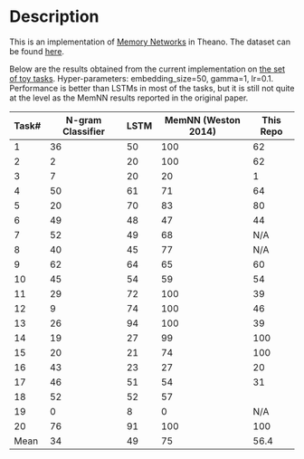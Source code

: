 # Description
This is an implementation of [Memory Networks](http://arxiv.org/abs/1410.3916) in Theano. The dataset can be found [here](http://fb.ai/babi).

Below are the results obtained from the current implementation on [the set of toy tasks](http://arxiv.org/abs/1502.05698). Hyper-parameters: embedding_size=50, gamma=1, lr=0.1. Performance is better than LSTMs in most of the tasks, but it is still not quite at the level as the MemNN results reported in the original paper. 

| Task#| N-gram Classifier | LSTM | MemNN (Weston 2014) | This Repo |
|------|-------------------|------|---------------------|-----------|
| 1    | 36                | 50   | 100                 | 62        |
| 2    | 2                 | 20   | 100                 | 62        |
| 3    | 7                 | 20   | 20                  | 1         |
| 4    | 50                | 61   | 71                  | 64        |
| 5    | 20                | 70   | 83                  | 80        |
| 6    | 49                | 48   | 47                  | 44        |
| 7    | 52                | 49   | 68                  | N/A       |
| 8    | 40                | 45   | 77                  | N/A       |
| 9    | 62                | 64   | 65                  | 60        |
| 10   | 45                | 54   | 59                  | 54        |
| 11   | 29                | 72   | 100                 | 39        |
| 12   | 9                 | 74   | 100                 | 46        |
| 13   | 26                | 94   | 100                 | 39        |
| 14   | 19                | 27   | 99                  | 100       |
| 15   | 20                | 21   | 74                  | 100       |
| 16   | 43                | 23   | 27                  | 20        |
| 17   | 46                | 51   | 54                  | 31        |
| 18   | 52                | 52   | 57                  |           |
| 19   | 0                 | 8    | 0                   | N/A       |
| 20   | 76                | 91   | 100                 | 100       |
| Mean | 34                | 49   | 75                  | 56.4      |


